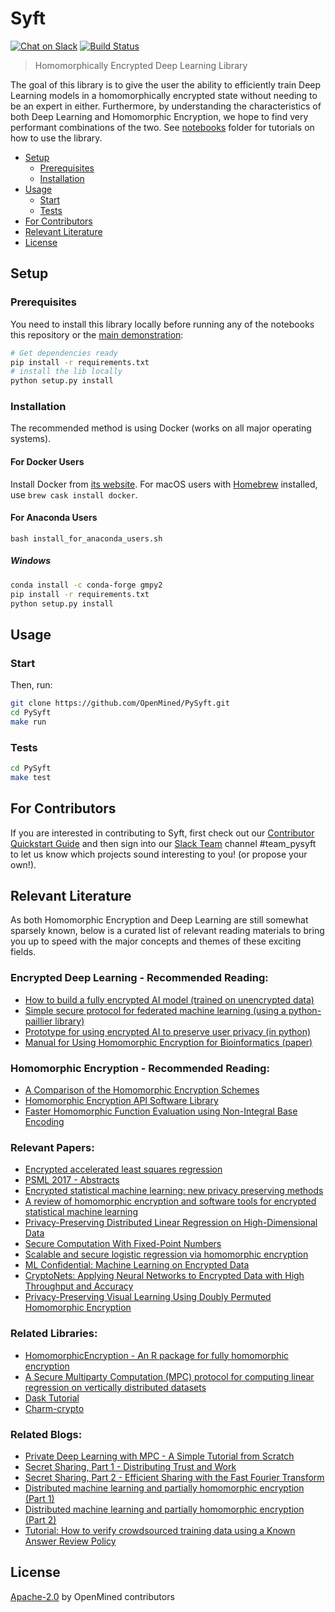 # Syft

[![Chat on Slack](https://img.shields.io/badge/chat-on%20slack-7A5979.svg)](https://openmined.slack.com/)
[![Build Status](https://travis-ci.org/OpenMined/PySyft.svg?branch=master)](https://travis-ci.org/OpenMined/PySyft)

> Homomorphically Encrypted Deep Learning Library

The goal of this library is to give the user the ability to efficiently train Deep Learning models in a homomorphically encrypted state without needing to be an expert in either. Furthermore, by understanding the characteristics of both Deep Learning and Homomorphic Encryption, we hope to find very performant combinations of the two.  See [notebooks](./notebooks) folder for tutorials on how to use the library.

- [Setup](#setup-install-instructions)
  - [Prerequisites](#prerequisites)
  - [Installation](#installation)
- [Usage](#usage)
  - [Start](#start)
  - [Tests](#tests)
- [For Contributors](#for-contributors)
- [Relevant Literature](#relevant-literature)
- [License](#license)

## Setup

### Prerequisites

You need to install this library locally before running any of the notebooks this repository or the [main demonstration](https://github.com/OpenMined/sonar):

```sh
# Get dependencies ready
pip install -r requirements.txt
# install the lib locally
python setup.py install
```

### Installation

The recommended method is using Docker (works on all major operating systems).

#### For Docker Users

Install Docker from [its website](https://www.docker.com/).
For macOS users with [Homebrew](https://brew.sh/) installed, use `brew cask install docker`.

#### For Anaconda Users

```
bash install_for_anaconda_users.sh
```

##### Windows

```sh
conda install -c conda-forge gmpy2
pip install -r requirements.txt
python setup.py install
```

## Usage

### Start

Then, run:

```sh
git clone https://github.com/OpenMined/PySyft.git
cd PySyft
make run
```

### Tests

```sh
cd PySyft
make test
```

## For Contributors

If you are interested in contributing to Syft, first check out our [Contributor Quickstart Guide](https://github.com/OpenMined/Docs/blob/master/contributing/quickstart.md) and then sign into our [Slack Team](https://openmined.slack.com/) channel #team_pysyft to let us know which projects sound interesting to you! (or propose your own!).

## Relevant Literature

As both Homomorphic Encryption and Deep Learning are still somewhat sparsely known, below is a curated list of relevant reading materials to bring you up to speed with the major concepts and themes of these exciting fields.

### Encrypted Deep Learning - Recommended Reading:
- [How to build a fully encrypted AI model (trained on unencrypted data)](http://iamtrask.github.io/2017/03/17/safe-ai/)
- [Simple secure protocol for federated machine learning (using a python-paillier library)](https://blog.n1analytics.com/distributed-machine-learning-and-partially-homomorphic-encryption-1/)
- [Prototype for using encrypted AI to preserve user privacy (in python)](http://iamtrask.github.io/2017/06/05/homomorphic-surveillance/)
- [Manual for Using Homomorphic Encryption for Bioinformatics (paper)](https://www.microsoft.com/en-us/research/wp-content/uploads/2015/11/ManualHE-3.pdf)

### Homomorphic Encryption - Recommended Reading:
- [A Comparison of the Homomorphic Encryption Schemes](https://eprint.iacr.org/2014/062.pdf)
- [Homomorphic Encryption API Software Library](http://heat-h2020-project.blogspot.co.uk/2017/02/homomorphic-encryption-api-software.html)
- [Faster Homomorphic Function Evaluation using Non-Integral Base Encoding](http://heat-h2020-project.blogspot.co.uk/2017/)

### Relevant Papers:
- [Encrypted accelerated least squares regression](http://proceedings.mlr.press/v54/esperanca17a/esperanca17a.pdf)
- [PSML 2017 - Abstracts](https://sites.google.com/view/psml/program/abstracts)
- [Encrypted statistical machine learning: new privacy
preserving methods](https://arxiv.org/pdf/1508.06845.pdf)
- [A review of homomorphic encryption and software
tools for encrypted statistical machine learning](https://arxiv.org/pdf/1508.06574.pdf)
- [Privacy-Preserving Distributed Linear Regression on High-Dimensional Data](https://eprint.iacr.org/2016/892)
- [Secure Computation With Fixed-Point Numbers](https://www1.cs.fau.de/filepool/publications/octavian_securescm/secfp-fc10.pdf)
- [Scalable and secure logistic regression via homomorphic encryption](https://pdfs.semanticscholar.org/d24c/81f1e2904ba6ec3f341161865ef93247855b.pdf)
- [ML Confidential: Machine Learning on Encrypted Data](https://eprint.iacr.org/2012/323.pdf)
- [CryptoNets: Applying Neural Networks to Encrypted Data with High Throughput and Accuracy](http://proceedings.mlr.press/v48/gilad-bachrach16.pdf)
- [Privacy-Preserving Visual Learning Using Doubly Permuted Homomorphic Encryption](https://arxiv.org/pdf/1704.02203.pdf)

### Related Libraries:
- [HomomorphicEncryption - An R package for fully homomorphic encryption](http://www.louisaslett.com/HomomorphicEncryption/#details)
- [A Secure Multiparty Computation (MPC) protocol for computing linear regression on vertically distributed datasets](https://github.com/iamtrask/linreg-mpc)
- [Dask Tutorial](https://github.com/dask/dask-tutorial)
- [Charm-crypto](http://charm-crypto.io/)

### Related Blogs:
- [Private Deep Learning with MPC - A Simple Tutorial from Scratch](https://mortendahl.github.io/2017/04/17/private-deep-learning-with-mpc/)
- [Secret Sharing, Part 1 - Distributing Trust and Work](https://mortendahl.github.io/2017/06/04/secret-sharing-part1/)
- [Secret Sharing, Part 2 - Efficient Sharing with the Fast Fourier Transform](https://mortendahl.github.io/2017/06/24/secret-sharing-part2/)
- [Distributed machine learning and partially homomorphic encryption (Part 1)](https://blog.n1analytics.com/distributed-machine-learning-and-partially-homomorphic-encryption-1/)
- [Distributed machine learning and partially homomorphic encryption (Part 2)](https://blog.n1analytics.com/distributed-machine-learning-and-partially-homomorphic-encryption-2/)
- [Tutorial: How to verify crowdsourced training data using a Known Answer Review Policy](https://blog.mturk.com/tutorial-how-to-verify-crowdsourced-training-data-using-a-known-answer-review-policy-85596fb55ed)

## License

[Apache-2.0](https://github.com/OpenMined/PySyft/blob/develop/LICENSE) by OpenMined contributors
